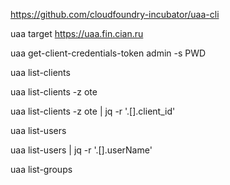 https://github.com/cloudfoundry-incubator/uaa-cli


uaa target https://uaa.fin.cian.ru

uaa get-client-credentials-token admin -s PWD

uaa list-clients 

uaa list-clients -z ote

uaa list-clients -z ote | jq  -r '.[].client_id'

uaa list-users

uaa list-users | jq -r '.[].userName'

uaa list-groups
